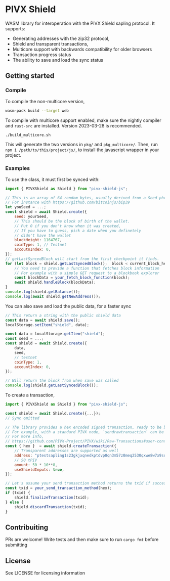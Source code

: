 # PIVX Shield
WASM library for interoperation with the PIVX Shield sapling protocol.
It supports:
- Generating addresses with the zip32 protocol,
- Shield and transparent transactions,
- Multicore support with backwards compatibility for older browsers
- Transaction progress status
- The ability to save and load the sync status

## Getting started
### Compile
To compile the non-multicore version,
```bash
wasm-pack build --target web
```
To compile with multicore support enabled, make sure the nightly compiler and `rust-src` are installed. Version 2023-03-28 is recommended.
```bash
./build_multicore.sh
```
This will generate the two versions in `pkg/` and `pkg_multicore/`. Then, run `npm i /path/to/this/project/js/`, to install the javascript wrapper in your project.

### Examples

To use the class, it must first be synced with:
```js
import { PIVXShield as Shield } from "pivx-shield-js";

// This is an array of 64 random bytes, usually derived from a Seed phrase
// For instance with https://github.com/bitcoinjs/bip39
let youSeed = ...;
const shield = await Shield.create({
	seed: yourSeed,
	// This should be the block of birth of the wallet.
	// Put 0 if you don't know when it was created,
	// If you have to guess, pick a date when you definetely
	// didn't have the wallet
	blockHeight: 1164767,
	coinType: 1, // Testnet
	accoutnIndex: 0,
});
// getLastSyncedBlock will start from the first checkpoint it finds. 
for (let block = shield.getLastSyncedBlock();  block < current_block_height; block++)  {
	// You need to provide a function that fetches block information
	// For example with a simple GET request to a blockbook explorer
	const blockData = your_fetch_block_function(block);
	await shield.handleBlock(blockData);
}
console.log(shield.getBalance());
console.log(await shield.getNewAddress());
```

You can also save and load the public data, for a faster sync

```js
// This return a string with the public shield data
const data = await shield.save();
localStorage.setItem("shield", data);
```

```js
const data = localStorage.getItem("shield");
const seed = ...;
const shield = await Shield.create({
	data,
	seed,
	// testnet
	coinType: 1,
	accountIndex: 0,
});

// Will return the block from when save was called
console.log(shield.getLastSyncedBlock());
```

To create a transaction,

```js
import { PIVXShield as Shield } from "pivx-shield-js";

const shield = await Shield.create({...});
// Sync omitted

// The library provides a hex encoded signed transaction, ready to be broadcast to the network.
// For example, with a standard PIVX node, `sendrawtransaction` can be used
// For more info,
// https://github.com/PIVX-Project/PIVX/wiki/Raw-Transactions#user-content-createrawtransaction_txidtxidvoutn_addressamount
const { hex }  = await shield.createTransaction({
	// Transparent addresses are supported as well
	address: "ptestsapling1s23gkjxqnedkptdvp8qn3m57z0meq2530qxwe8w7x9sdz05xg5yu8wh7534memvjwqntw8mzr3w",
	// 50 tPIV
	amount: 50 * 10**8,
	useShieldInputs: true,
});

// Let's assume your send transaction method returns the txid if successful or null if not
const txid = your_send_transaction_method(hex);
if (txid) {
	shield.finalizeTransaction(txid);
} else {
	shield.discardTransaction(txid);
}
```


## Contribuiting

PRs are welcome!
Write tests and then make sure to run `cargo fmt` before submitting

## License

See LICENSE for licensing information
